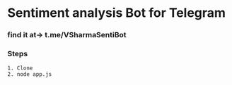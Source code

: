 # Sentiment analysis Bot for Telegram

### find it at-> t.me/VSharmaSentiBot

### Steps
    1. Clone
    2. node app.js
